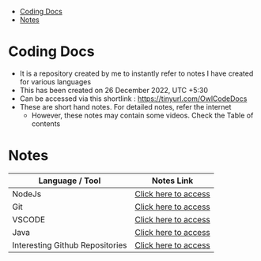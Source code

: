 - [Coding Docs](#coding-docs)
- [Notes](#notes)

# Coding Docs

- It is a repository created by me to instantly refer to notes I have created for various languages
- This has been created on 26 December 2022, UTC +5:30
- Can be accessed via this shortlink : https://tinyurl.com/OwlCodeDocs
- These are short hand notes. For detailed notes, refer the internet
  - However, these notes may contain some videos. Check the Table of contents

# Notes

| Language / Tool                 | Notes Link                               |
| ------------------------------- | ---------------------------------------- |
| NodeJs                          | [Click here to access](NodeJs/readme.md) |
| Git                             | [Click here to access](Git/readme.md)    |
| VSCODE                          | [Click here to access](VSCODE/readme.md) |
| Java                            | [Click here to access](Java/readme.md)   |
| Interesting Github Repositories | [Click here to access](Repo/readme.md)   |
